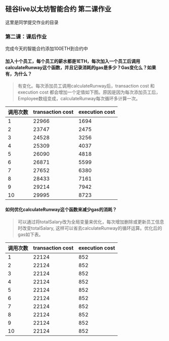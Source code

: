 ## 硅谷live以太坊智能合约 第二课作业
这里是同学提交作业的目录

### 第二课：课后作业
完成今天的智能合约添加100ETH到合约中

#### 加入十个员工，每个员工的薪水都是1ETH，每次加入一个员工后调用calculateRunway这个函数，并且记录消耗的gas是多少？Gas变化么？如果有，为什么？

> 有变化。每次添加员工调用calculateRunway后，transaction cost 和 execution cost 都会增加一个定值如下图。原因是因为每次添加员工后，Employee数组变成，calculateRunway每次循环多计算一次。

|调用次数| transaction cost | execution cost|
| ------ | ------ | ------ |
|1| 22966 | 1694 |
|2| 23747 | 2475 |
|3| 24528 | 3256 |
|4| 25309 | 4037 |
|5| 26090 | 4818 |
|6| 26871 | 5599 |
|7| 27652 | 6380 |
|8| 28433 | 7161 |
|9| 29214 | 7942 |
|10| 29995 | 8723 |

#### 如何优化calculateRunway这个函数来减少gas的消耗？

> 可以通过将totalSalary改为全局变量来优化，每次增加删除或更新员工信息时改变totalSalary, 这样可以省去calculateRunway的循环运算。优化后的gas如下表。

|调用次数| transaction cost | execution cost|
| ------ | ------ | ------ |
|1| 22124 | 852 |
|2| 22124 | 852 |
|3| 22124 | 852 |
|4| 22124 | 852 |
|5| 22124 | 852 |
|6| 22124 | 852 |
|7| 22124 | 852 |
|8| 22124 | 852 |
|9| 22124 | 852 |
|10| 22124 | 852 |

